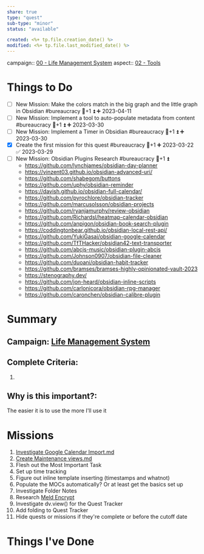 ```yaml
---
share: true
type: "quest"
sub-type: "minor"
status: "available"

created: <%+ tp.file.creation_date() %> 
modified: <%+ tp.file.last_modified_date() %>
---
```

 
 

campaign:: [00 - Life Management System](./00%20-%20Life%20Management%20System.md)
aspect:: [02 - Tools](./02%20-%20Tools.md)
# Things to Do
- [ ] New Mission: Make the colors match in the big graph and the little graph in Obsidian #bureaucracy 🥄+1 ⏫ ➕ 2023-04-11 
- [ ] New Mission: Implement a tool to auto-populate metadata from content #bureaucracy 🥄+1 ⏫ ➕ 2023-03-30
- [ ] New Mission: Implement a Timer in Obsidian #bureaucracy 🥄+1 ⏫ ➕ 2023-03-30
- [x] Create the first mission for this quest #bureaucracy 🥄+1 ➕ 2023-03-22 ✅ 2023-03-29
- [ ] New Mission: Obsidian Plugins Research #bureaucracy 🥄+1 ⏫
	- https://github.com/lynchjames/obsidian-day-planner
	- https://vinzent03.github.io/obsidian-advanced-uri/
	- https://github.com/shabegom/buttons
	- https://github.com/uphy/obsidian-reminder
	- https://davish.github.io/obsidian-full-calendar/
	- https://github.com/pyrochlore/obsidian-tracker
	- https://github.com/marcusolsson/obsidian-projects
	- https://github.com/ryanjamurphy/review-obsidian
	- https://github.com/Richardsl/heatmap-calendar-obsidian
	- https://github.com/anpigon/obsidian-book-search-plugin
	- https://coddingtonbear.github.io/obsidian-local-rest-api/
	- https://github.com/YukiGasai/obsidian-google-calendar
	- https://github.com/TfTHacker/obsidian42-text-transporter
	- https://github.com/abcjs-music/obsidian-plugin-abcjs
	- https://github.com/Johnson0907/obsidian-file-cleaner
	- https://github.com/duoani/obsidian-habit-tracker
	- https://github.com/bramses/bramses-highly-opinionated-vault-2023
	- https://stenography.dev/
	- https://github.com/jon-heard/obsidian-inline-scripts
	- https://github.com/carlonicora/obsidian-rpg-manager
	- https://github.com/caronchen/obsidian-calibre-plugin
# Summary
## Campaign:  [Life Management System](./00%20-%20Life%20Management%20System.md)

## Complete Criteria:
1. 
## Why is this important?:
The easier it is to use the more I'll use it

# Missions
1. [Investigate Google Calendar Import.md](./Investigate%20Google%20Calendar%20Import.md)
2. [Create Maintenance views.md](./Create%20Maintenance%20views.md)
3. Flesh out the Most Important Task
4. Set up time tracking
5. Figure out inline template inserting (timestamps and whatnot)
6. Populate the MOCs automatically? Or at least get the basics set up
7. Investigate Folder Notes
8. Research [Meld Encrypt](Meld%20Encrypt.md.md)
9. Investigate dv.view() for the Quest Tracker
10. Add folding to Quest Tracker
11. Hide quests or missions if they're complete or before the cutoff date


# Things I've Done